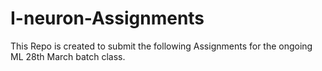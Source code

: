 # I-neuron-Assignments
This Repo is created to submit the following Assignments for the ongoing ML 28th March batch class.
